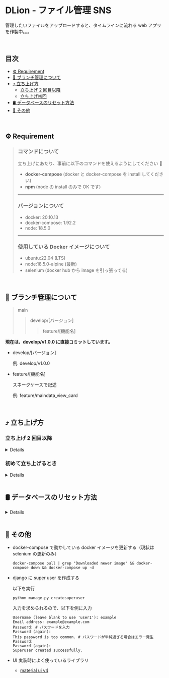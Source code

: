 # DLion - ファイル管理 SNS

管理したいファイルをアップロードすると、タイムラインに流れる web アプリを作製中。。。

<br>

## 目次

- [⚙️ Requirement](https://github.com/hata1225/dlion/edit/main/README.md#%EF%B8%8F-requirement)
- [🌳 ブランチ管理について](https://github.com/hata1225/dlion/edit/main/README.md#-%E3%83%96%E3%83%A9%E3%83%B3%E3%83%81%E7%AE%A1%E7%90%86%E3%81%AB%E3%81%A4%E3%81%84%E3%81%A6)
- [⤴️ 立ち上げ方](https://github.com/hata1225/dlion/edit/main/README.md#%EF%B8%8F-%E7%AB%8B%E3%81%A1%E4%B8%8A%E3%81%92%E6%96%B9)
  - [立ち上げ 2 回目以降](https://github.com/hata1225/dlion/edit/develop/v1.0.0/README.md#%E7%AB%8B%E3%81%A1%E4%B8%8A%E3%81%92-2-%E5%9B%9E%E7%9B%AE%E4%BB%A5%E9%99%8D)
  - [立ち上げ初回](https://github.com/hata1225/dlion/edit/develop/v1.0.0/README.md#%E5%88%9D%E3%82%81%E3%81%A6%E7%AB%8B%E3%81%A1%E4%B8%8A%E3%81%92%E3%82%8B%E3%81%A8%E3%81%8D)
- [🛢 データベースのリセット方法](https://github.com/hata1225/dlion/edit/main/README.md#-%E3%83%87%E3%83%BC%E3%82%BF%E3%83%99%E3%83%BC%E3%82%B9%E3%81%AE%E3%83%AA%E3%82%BB%E3%83%83%E3%83%88%E6%96%B9%E6%B3%95)
- [🍭 その他](https://github.com/hata1225/dlion/edit/main/README.md#-%E3%81%9D%E3%81%AE%E4%BB%96)

<br>

## ⚙️ Requirement

> ### コマンドについて
>
> 立ち上げにあたり、事前に以下のコマンドを使えるようにしてください 🙏
>
> - **docker-compose** (docker と docker-compose を install してください)
> - **npm** (node の install のみで OK です)
>
> ---
>
> ### バージョンについて
>
> - docker: 20.10.13
> - docker-compose: 1.92.2
> - node: 18.5.0
>
> ---
>
> ### 使用している Docker イメージについて
>
> - ubuntu:22.04 (LTS)
> - node:18.5.0-alpine (最新)
> - selenium (docker hub から image を引っ張ってる)

<br>

## 🌳 ブランチ管理について

> main
>
> > develop/[バージョン]
> >
> > > feature/[機能名]

**現在は、develop/v1.0.0 に直接コミットしています。**

- develop/[バージョン]

  例: develop/v1.0.0

- feature/[機能名]

  スネークケースで記述

  例: feature/maindata_view_card

<br>

## ⤴️ 立ち上げ方

### 立ち上げ 2 回目以降

<details>

1.  **立ち上げ**

        docker-compose up

    dlion ディレクトリ直下で実行

2.  **停止**

    ショートカット: cmd + c

</details>

### 初めて立ち上げるとき

<details>

1.  **git clone をする**

        git clone git@github.com:hata1225/dlion.git

2.  **clone してできた、dlion フォルダへ移動する**

        cd dlion

3.  **任意のブランチに切り替える**

        例: git checkout develop/v1.0.0

4.  **.env ファイルを作成する**

        touch .env

5.  **Django 用シークレットキーを、.env ファイルに書き込み**

    個人でソース(dlion)を使う場合は、シークレットキーを自分で発行し.env ファイルに貼り付けてください。

    1.  シークレットキー発行
        ```
        cd django_api && python -c 'from django.core.management.utils import get_random_secret_key; print(get_random_secret_key())' && cd ../
        ```
    2.  出力された文字列をコピー

        ターミナルに出力される文字列をコピー

    **.env ファイル内に、以下を例に記述(xxxxxxx...はコピーした文字列)**

        SECRET_KEY=xxxxxxxxxxxxxxxxxxxxxxxxxxxxxxxxxxxxxxxxxx

6.  **yarn install をする**

    dlion ディレクトリ直下でコマンドを叩いてください。

        yarn install

7.  **docker-compose build をする**

    最初は時間がかかるかもしれないです。

    ubuntu を download したり、React で使用するモジュールを download したり色々やってくれます。

        docker-compose build

8.  **docker-compose up**

        docker-compose up

    しばらくした後、ターミナルの一番下の行にこんなのが出力されたら**多分成功**です。\
    `react-app_1 | No issues found.`

9.  **localhost:3000 へ移動する**

    **http://localhost:3000**

10. **停止**

    ショートカット: cmd + c

</details>

<br>

## 🛢 データベースのリセット方法

<details>

1.  **マイグレーションファイルを削除**

        django_api/migrations

2.  **データベース削除**

        django_api/db.sqlite3

3.  **マイグレーションファイルを作製**

        docker-compose run --rm django_app sh -c "python3 manage.py makemigrations core"

    --rm: コンテナ停止後、コンテナを削除

    sh -c: シェルコマンド （bash -c: バッシュコマンド）

4.  **マイグレーションファイルをもとに、データベースへ反映**

        doker-compose run --rm django_app sh -c "python3 manage.py migrate core"

</details>

<br>

## 🍭 その他

- docker-compose で動かしている docker イメージを更新する（現状は selenium の更新のみ）

      docker-compose pull | grep "Downloaded newer image" && docker-compose down && docker-compose up -d


- django に super user を作成する

  以下を実行

  ```
  python manage.py createsuperuser
  ```

  入力を求められるので、以下を例に入力

  ```
  Username (leave blank to use 'user1'): example
  Email address: example@example.com
  Password: # パスワードを入力
  Password (again):
  This password is too common. # パスワードが単純過ぎる場合はエラー発生
  Password:
  Password (again):
  Superuser created successfully.
  ```

- UI 実装時によく使っているライブラリ

  - [material ui v4](https://v4.mui.com/)
